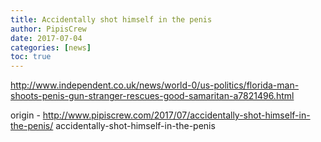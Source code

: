 ```yaml
---
title: Accidentally shot himself in the penis
author: PipisCrew
date: 2017-07-04
categories: [news]
toc: true
---
```


http://www.independent.co.uk/news/world-0/us-politics/florida-man-shoots-penis-gun-stranger-rescues-good-samaritan-a7821496.html

origin - http://www.pipiscrew.com/2017/07/accidentally-shot-himself-in-the-penis/ accidentally-shot-himself-in-the-penis